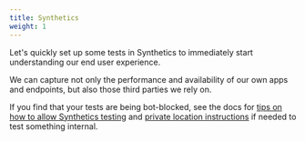 ```yaml
---
title: Synthetics
weight: 1
---
```


Let's quickly set up some tests in Synthetics to immediately start understanding our end user experience.

We can capture not only the performance and availability of our own apps and endpoints, but also those third parties we rely on.

If you find that your tests are being bot-blocked, see the docs for [tips on how to allow Synthetics testing](https://docs.splunk.com/observability/en/synthetics/test-config/synth-configure-app.html) and [private location instructions](https://docs.splunk.com/observability/en/synthetics/test-config/private-locations.html) if needed to test something internal.